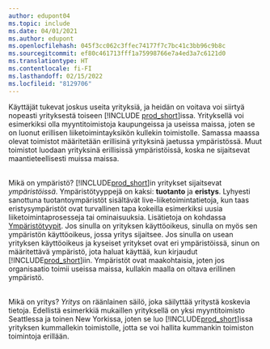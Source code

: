 ```yaml
---
author: edupont04
ms.topic: include
ms.date: 04/01/2021
ms.author: edupont
ms.openlocfilehash: 045f3cc062c3ffec74177f7c7bc41c3bb96c9b8c
ms.sourcegitcommit: ef80c461713fff1a75998766e7a4ed3a7c6121d0
ms.translationtype: HT
ms.contentlocale: fi-FI
ms.lasthandoff: 02/15/2022
ms.locfileid: "8129706"
---
```

Käyttäjät tukevat joskus useita yrityksiä, ja heidän on voitava voi siirtyä nopeasti yrityksestä toiseen [!INCLUDE [prod_short](prod_short.md)]issa. Yrityksellä voi esimerkiksi olla myyntitoimistoja kaupungeissa ja useissa maissa, joten se on luonut erillisen liiketoimintayksikön kullekin toimistolle. Samassa maassa olevat toimistot määritetään erillisinä yrityksinä jaetussa ympäristössä. Muut toimistot luodaan yrityksinä erillisissä ympäristöissä, koska ne sijaitsevat maantieteellisesti muissa maissa.<br><br>  

Mikä on ympäristö? [!INCLUDE[prod_short](prod_short.md)]in yritykset sijaitsevat *ympäristöissä*. Ympäristötyyppejä on kaksi: **tuotanto** ja **eristys**. Lyhyesti sanottuna tuotantoympäristöt sisältävät live-liiketoimintatietoja, kun taas eristysympäristöt ovat turvallinen tapa kokeilla esimerkiksi uusia liiketoimintaprosesseja tai ominaisuuksia. Lisätietoja on kohdassa [Ympäristötyypit](/dynamics365/business-central/dev-itpro/administration/tenant-admin-center-environments#types-of-environments). Jos sinulla on yrityksen käyttöoikeus, sinulla on myös sen ympäristön käyttöoikeus, jossa yritys sijaitsee. Jos sinulla on usean yrityksen käyttöoikeus ja kyseiset yritykset ovat eri ympäristöissä, sinun on määritettävä ympäristö, jota haluat käyttää, kun kirjaudut [!INCLUDE[prod_short](prod_short.md)]iin. Ympäristöt ovat maakohtaisia, joten jos organisaatio toimii useissa maissa, kullakin maalla on oltava erillinen ympäristö.<br><br>  

Mikä on yritys? *Yritys* on räänlainen säilö, joka säilyttää yritystä koskevia tietoja. Edellistä esimerkkiä mukaillen yrityksellä on yksi myyntitoimisto Seattlessa ja toinen New Yorkissa, joten se luo [!INCLUDE[prod_short](prod_short.md)]issa yrityksen kummallekin toimistolle, jotta se voi hallita kummankin toimiston toimintoja erillään.  
